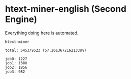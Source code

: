 # htext-miner-english (Second Engine)

Everything doing here is automated.

```
htext-miner

total: 5453/9523 (57.26136721621338%)

job0: 1227
job1: 1388
job2: 1856
job3: 982
```